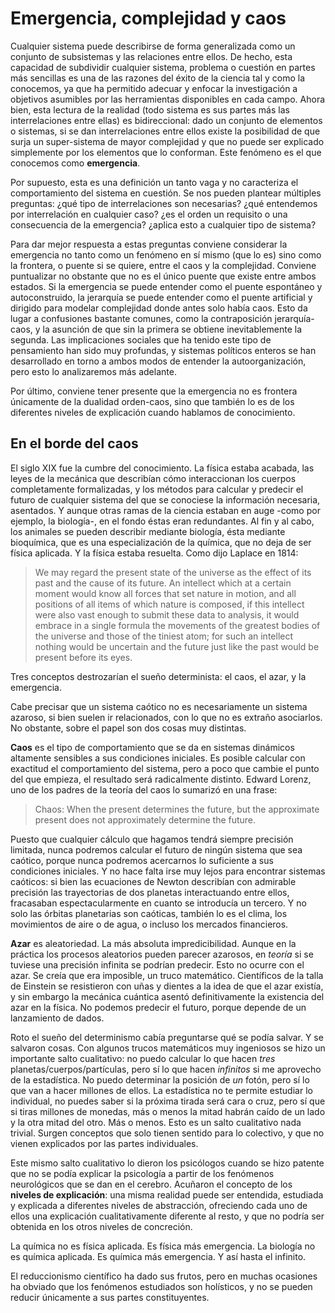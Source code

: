 # Emergencia, complejidad y caos

Cualquier sistema puede describirse de forma generalizada como un conjunto de subsistemas y las relaciones entre ellos. De hecho, esta capacidad de subdividir cualquier sistema, problema o cuestión en partes más sencillas es una de las razones del éxito de la ciencia tal y como la conocemos, ya que ha permitido adecuar y enfocar la investigación a objetivos asumibles por las herramientas disponibles en cada campo. Ahora bien, esta lectura de la realidad (todo sistema es sus partes más las interrelaciones entre ellas) es bidireccional: dado un conjunto de elementos o sistemas, si se dan interrelaciones entre ellos existe la posibilidad de que surja un super-sistema de mayor complejidad y que no puede ser explicado simplemente por los elementos que lo conforman. Este fenómeno es el que conocemos como **emergencia**.

Por supuesto, esta es una definición un tanto vaga y no caracteriza el comportamiento del sistema en cuestión. Se nos pueden plantear múltiples preguntas: ¿qué tipo de interrelaciones son necesarias? ¿qué entendemos por interrelación en cualquier caso? ¿es el orden un requisito o una consecuencia de la emergencia? ¿aplica esto a cualquier tipo de sistema?

Para dar mejor respuesta a estas preguntas conviene considerar la emergencia no tanto como un fenómeno en sí mismo (que lo es) sino como la frontera, o puente si se quiere, entre el caos y la complejidad. Conviene puntualizar no obstante que no es el único puente que existe entre ambos estados. Si la emergencia se puede entender como el puente espontáneo y autoconstruido, la jerarquía se puede entender como el puente artificial y dirigido para modelar complejidad donde antes solo había caos. Esto da lugar a confusiones bastante comunes, como la contraposición jerarquía-caos, y la asunción de que sin la primera se obtiene inevitablemente la segunda. Las implicaciones sociales que ha tenido este tipo de pensamiento han sido muy profundas, y sistemas políticos enteros se han desarrollado en torno a ambos modos de entender la autoorganización, pero esto lo analizaremos más adelante.

Por último, conviene tener presente que la emergencia no es frontera únicamente de la dualidad orden-caos, sino que también lo es de los diferentes niveles de explicación cuando hablamos de conocimiento.

## En el borde del caos

El siglo XIX fue la cumbre del conocimiento. La física estaba acabada, las leyes de la mecánica que describían cómo interaccionan los cuerpos completamente formalizadas, y los métodos para calcular y predecir el futuro de cualquier sistema del que se conociese la información necesaria, asentados. Y aunque otras ramas de la ciencia estaban en auge -como por ejemplo, la biología-, en el fondo éstas eran redundantes. Al fin y al cabo, los animales se pueden describir mediante biología, ésta mediante bioquímica, que es una especialización de la química, que no deja de ser física aplicada. Y la física estaba resuelta. Como dijo Laplace en 1814:

> We may regard the present state of the universe as the effect of its past and the cause of its future. An intellect which at a certain moment would know all forces that set nature in motion, and all positions of all items of which nature is composed, if this intellect were also vast enough to submit these data to analysis, it would embrace in a single formula the movements of the greatest bodies of the universe and those of the tiniest atom; for such an intellect nothing would be uncertain and the future just like the past would be present before its eyes.

Tres conceptos destrozarían el sueño determinista: el caos, el azar, y la emergencia.

Cabe precisar que un sistema caótico no es necesariamente un sistema azaroso, si bien suelen ir relacionados, con lo que no es extraño asociarlos. No obstante, sobre el papel son dos cosas muy distintas.

**Caos** es el tipo de comportamiento que se da en sistemas dinámicos altamente sensibles a sus condiciones iniciales. Es posible calcular con exactitud el comportamiento del sistema, pero a poco que cambie el punto del que empieza, el resultado será radicalmente distinto. Edward Lorenz, uno de los padres de la teoría del caos lo sumarizó en una frase:

> Chaos: When the present determines the future, but the approximate present does not approximately determine the future.

Puesto que cualquier cálculo que hagamos tendrá siempre precisión limitada, nunca podremos calcular el futuro de ningún sistema que sea caótico, porque nunca podremos acercarnos lo suficiente a sus condiciones iniciales. Y no hace falta irse muy lejos para encontrar sistemas caóticos: si bien las ecuaciones de Newton describían con admirable precisión las trayectorias de dos planetas interactuando entre ellos, fracasaban espectacularmente en cuanto se introducía un tercero. Y no solo las órbitas planetarias son caóticas, también lo es el clima, los movimientos de aire o de agua, o incluso los mercados financieros.

**Azar** es aleatoriedad. La más absoluta impredicibilidad. Aunque en la práctica los procesos aleatorios pueden parecer azarosos, en _teoría_ si se tuviese una precisión infinita se podrían predecir. Esto no ocurre con el azar. Se creía que era imposible, un truco matemático. Científicos de la talla de Einstein se resistieron con uñas y dientes a la idea de que el azar existía, y sin embargo la mecánica cuántica asentó definitivamente la existencia del azar en la física. No podemos predecir el futuro, porque depende de un lanzamiento de dados.

Roto el sueño del determinismo cabía preguntarse qué se podía salvar. Y se salvaron cosas. Con algunos trucos matemáticos muy ingeniosos se hizo un importante salto cualitativo: no puedo calcular lo que hacen _tres_ planetas/cuerpos/partículas, pero sí lo que hacen _infinitos_ si me aprovecho de la estadística. No puedo determinar la posición de _un_ fotón, pero sí lo que van a hacer millones de ellos. La estadística no te permite estudiar lo individual, no puedes saber si la próxima tirada será cara o cruz, pero sí que si tiras millones de monedas, más o menos la mitad habrán caído de un lado y la otra mitad del otro. Más o menos. Esto es un salto cualitativo nada trivial. Surgen conceptos que solo tienen sentido para lo colectivo, y que no vienen explicados por las partes individuales.

Este mismo salto cualitativo lo dieron los psicólogos cuando se hizo patente que no se podía explicar la psicología a partir de los fenómenos neurológicos que se dan en el cerebro. Acuñaron el concepto de los **niveles de explicación**: una misma realidad puede ser entendida, estudiada y explicada a diferentes niveles de abstracción, ofreciendo cada uno de ellos una explicación cualitativamente diferente al resto, y que no podría ser obtenida en los otros niveles de concreción.

La química no es física aplicada. Es física más emergencia.
La biología no es química aplicada. Es química más emergencia.
Y así hasta el infinito. 

El reduccionismo científico ha dado sus frutos, pero en muchas ocasiones ha obviado que los fenómenos estudiados son holísticos, y no se pueden reducir únicamente a sus partes constituyentes.